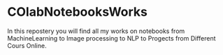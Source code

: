 # COlabNotebooksWorks
In this repostery you will find all my works on notebooks from MachineLearning to Image processing to NLP to Progects from Different Cours Online.
